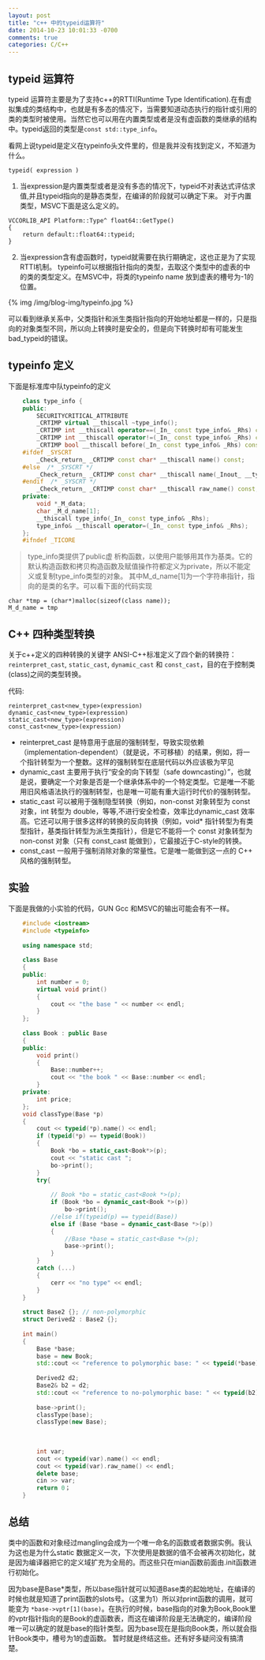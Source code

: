 ```yaml
---
layout: post
title: "c++ 中的typeid运算符"
date: 2014-10-23 10:01:33 -0700
comments: true
categories: C/C++
---
```

## typeid 运算符


typeid 运算符主要是为了支持c++的RTTI(Runtime Type Identification).在有虚拟集成的类结构中，也就是有多态的情况下，当需要知道动态执行的指针或引用的类的类型时被使用。当然它也可以用在内置类型或者是没有虚函数的类继承的结构中。typeid返回的类型是`const std::type_info`。 
<!--more-->
看网上说typeid是定义在typeinfo头文件里的，但是我并没有找到定义，不知道为什么。

    typeid( expression )

  1. 当expression是内置类型或者是没有多态的情况下，typeid不对表达式评估求值,并且typeid指向的是静态类型，在编译的阶段就可以确定下来。
对于内置类型，MSVC下面是这么定义的。

    VCCORLIB_API Platform::Type^ float64::GetType()
	{
		return default::float64::typeid;
	}

  2. 当expression含有虚函数时，typeid就需要在执行期确定，这也正是为了实现RTTI机制。
typeinfo可以根据指针指向的类型，去取这个类型中的虚表的中的类的类型定义。在MSVC中，将类的typeinfo name 放到虚表的槽号为-1的位置。

{% img /img/blog-img/typeinfo.jpg %}

可以看到继承关系中，父类指针和派生类指针指向的开始地址都是一样的，只是指向的对象类型不同，所以向上转换时是安全的，但是向下转换时却有可能发生bad_typeid的错误。
## typeinfo 定义
下面是标准库中队typeinfo的定义
``` c++
	class type_info {
	public:
	    SECURITYCRITICAL_ATTRIBUTE
	    _CRTIMP virtual __thiscall ~type_info();
	    _CRTIMP int __thiscall operator==(_In_ const type_info& _Rhs) const;
	    _CRTIMP int __thiscall operator!=(_In_ const type_info& _Rhs) const;
	    _CRTIMP bool __thiscall before(_In_ const type_info& _Rhs) const;
	#ifdef _SYSCRT
	    _Check_return_ _CRTIMP const char* __thiscall name() const;
	#else  /* _SYSCRT */
	    _Check_return_ _CRTIMP const char* __thiscall name(_Inout_ __type_info_node* __ptype_info_node = &__type_info_root_node) const;
	#endif  /* _SYSCRT */
	    _Check_return_ _CRTIMP const char* __thiscall raw_name() const;
	private:
	    void *_M_data;
	    char _M_d_name[1];
	    __thiscall type_info(_In_ const type_info& _Rhs);
	    type_info& __thiscall operator=(_In_ const type_info& _Rhs);
	};
	#ifndef _TICORE
```

> type_info类提供了public虚 析构函数，以使用户能够用其作为基类。它的默认构造函数和拷贝构造函数及赋值操作符都定义为private，所以不能定义或复制type_info类型的对象。
其中M_d_name[1]为一个字符串指针，指向的是类的名字。可以看下面的代码实现
    
	char *tmp = (char*)malloc(sizeof(class name));
	M_d_name = tmp

## C++ 四种类型转换

关于c++定义的四种转换的关键字
ANSI-C++标准定义了四个新的转换符：`reinterpret_cast`, `static_cast`, `dynamic_cast` 和 `const_cast`，目的在于控制类(class)之间的类型转换。

代码:

    reinterpret_cast<new_type>(expression)
    dynamic_cast<new_type>(expression)
    static_cast<new_type>(expression)
    const_cast<new_type>(expression)
- reinterpret_cast 是特意用于底层的强制转型，导致实现依赖（implementation-dependent）（就是说，不可移植）的结果，例如，将一个指针转型为一个整数。这样的强制转型在底层代码以外应该极为罕见
- dynamic_cast 主要用于执行“安全的向下转型（safe downcasting）”，也就是说，要确定一个对象是否是一个继承体系中的一个特定类型。它是唯一不能用旧风格语法执行的强制转型，也是唯一可能有重大运行时代价的强制转型。
- static_cast 可以被用于强制隐型转换（例如，non-const 对象转型为 const 对象，int 转型为 double，等等,不进行安全检查，效率比dynamic_cast 效率高。它还可以用于很多这样的转换的反向转换（例如，void* 指针转型为有类型指针，基类指针转型为派生类指针），但是它不能将一个 const 对象转型为 non-const 对象（只有 const_cast 能做到），它最接近于C-style的转换。
- const_cast 一般用于强制消除对象的常量性。它是唯一能做到这一点的 C++ 风格的强制转型。
## 实验
	
下面是我做的小实验的代码，GUN Gcc 和MSVC的输出可能会有不一样。
``` c++	
	#include <iostream>
	#include <typeinfo>
	
	using namespace std;
	
	class Base
	{
	public:
		int number = 0;
		virtual void print()
		{
			cout << "the base " << number << endl;
		}
	};
	
	class Book : public Base
	{
	public:
		void print()
		{
			Base::number++;
			cout << "the book " << Base::number << endl;
		}
	private:
		int price;
	};
	void classType(Base *p)
	{
		cout << typeid(*p).name() << endl;
		if (typeid(*p) == typeid(Book))
		{
			Book *bo = static_cast<Book*>(p);
			cout << "static cast ";
			bo->print();
		}
		try{
	
			// Book *bo = static_cast<Book *>(p);	
			if (Book *bo = dynamic_cast<Book *>(p))
				bo->print();
			//else if(typeid(p) == typeid(Base))
			else if (Base *base = dynamic_cast<Base *>(p))
			{
				//Base *base = static_cast<Base *>(p);
				base->print();
			}
		}
		catch (...)
		{
			cerr << "no type" << endl;
		}
	}
	
	struct Base2 {}; // non-polymorphic
	struct Derived2 : Base2 {};
	
	int main()
	{
		Base *base;
		base = new Book;
		std::cout << "reference to polymorphic base: " << typeid(*base).name() << '\n';
		
		Derived2 d2;
		Base2& b2 = d2;
		std::cout << "reference to no-polymorphic base: " << typeid(b2).name() << '\n';
	
		base->print();
		classType(base);
		classType(new Base);
	
		
		
		int var;
		cout << typeid(var).name() << endl;
		cout << typeid(var).raw_name() << endl;
		delete base;
		cin >> var;
		return 0；
	}
```
## 总结
类中的函数和对象经过mangling会成为一个唯一命名的函数或者数据实例。我认为这也是为什么static 数据定义一次，下次使用是数据的值不会被再次初始化，就是因为编译器把它的定义域扩充为全局的。而这些只在mian函数前面由.init函数进行初始化。

因为base是Base\*类型，所以base指针就可以知道Base类的起始地址，在编译的时候也就是知道了print函数的slots号。（这里为1）所以对print函数的调用，就可能变为 `*base->vptr[1](base)`。在执行的时候，base指向的对象为Book,Book里的vptr指针指向的是Book的虚函数表，而这在编译阶段是无法确定的，编译阶段唯一可以确定的就是base的指针类型。因为base现在是指向Book类，所以就会指针Book类中，槽号为1的虚函数。
暂时就是终结这些。还有好多疑问没有搞清楚。
